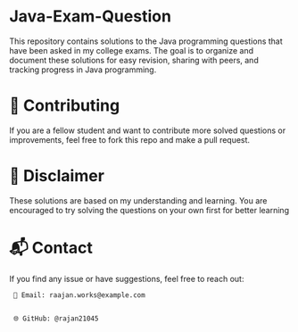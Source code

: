 # Java-Exam-Question

This repository contains solutions to the Java programming questions that have been asked in my college exams. The goal is to organize and document these solutions for easy revision, sharing with peers, and tracking progress in Java programming.

# 🤝 Contributing

If you are a fellow student and want to contribute more solved questions or improvements, feel free to fork this repo and make a pull request.

# 📌 Disclaimer

These solutions are based on my understanding and learning. You are encouraged to try solving the questions on your own first for better learning

# 📬 Contact

If you find any issue or have suggestions, feel free to reach out:

	 📧 Email: raajan.works@example.com


	 🌐 GitHub: @rajan21045